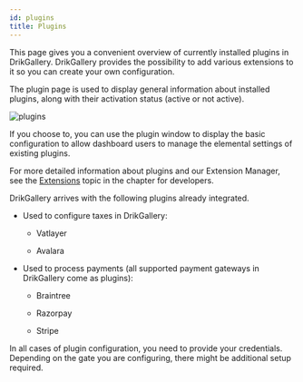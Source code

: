 ```yaml
---
id: plugins
title: Plugins
---
```



This page gives you a convenient overview of currently installed plugins in DrikGallery.
DrikGallery provides the possibility to add various extensions to it so you can create your own configuration. 

The plugin page is used to display general information about installed plugins, along with their activation status (active or not active). 

![plugins](assets/dashboard-config/plugins1.JPG)

If you choose to, you can use the plugin window to display the basic configuration to allow dashboard users to manage the elemental settings of existing plugins. 

For more detailed information about plugins and our Extension Manager, see the [Extensions](advanced/extensions.md) topic in the chapter for developers.

DrikGallery arrives with the following plugins already integrated. 

* Used to configure taxes in DrikGallery:

    * Vatlayer 

    * Avalara

* Used to process payments (all supported payment gateways in DrikGallery come as plugins):

    * Braintree

    * Razorpay

    * Stripe

In all cases of plugin configuration, you need to provide your credentials. Depending on the gate you are configuring, there might be additional setup required.






